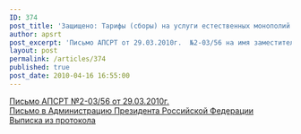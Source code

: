 ```yaml
---
ID: 374
post_title: 'Защищено: Тарифы (сборы) на услуги естественных монополий на речном транспор'
author: apsrt
post_excerpt: 'Письмо АПСРТ от 29.03.2010г.  №2-03/56 на имя заместителя Руководителя  Федеральной службы по тарифам Т.Н. Стебуновой'
layout: post
permalink: /articles/374
published: true
post_date: 2010-04-16 16:55:00
---
```

[<span style="text-decoration:underline;"> Письмо АПСРТ №2-03/56 от 29.03.2010г.</span>][1]  
[<span style="text-decoration:underline;"> Письмо в Администрацию Президента Российской Федерации</span>][2]  
[<span style="text-decoration:underline;"> Выписка из протокола</span>][3]

 [1]: http://www.apsrt.ru/docs/stebunovoi.doc
 [2]: http://www.apsrt.ru/docs/2-03-124.doc
 [3]: http://www.apsrt.ru/docs/vipiska.doc